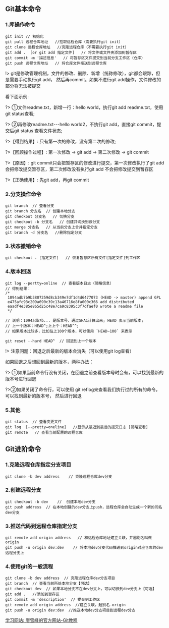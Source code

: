 ## Git基本命令

### 1.库操作命令

```	git
git init // 初始化
git pull 远程仓库地址   //拉取远程仓库（需要执行git init）
git clone 远程仓库地址   //克隆远程仓库（不需要执行git init）
git add .  [or git add 指定文件]   // 将文件或文件夹添加到暂存区
git commit -m '描述信息'   // 将暂存区文件提交到当前分支工作区（仓库）
git push 远程仓库地址   // 将仓库文件推送到远程仓库

```

!> git是修改管理机制，文件的修改、删除、新增（统称修改），git都会跟踪，但是需要手动执行git add，
	然后再commit。如果不进行git add操作，文件修改的部分将无法被提交

看下面示例:

?> ①文件readme.txt，新增一行：hello world，执行git add readme.txt，使用git status查看;

?> ②再修改readme.txt---hello world2，不执行git add，直接git commit，提交后git status 查看文件状态;

?>【得到结果】: 只有第一次的修改，没有第二次的修改;
	
?>【回顾操作过程】: 第一次修改 -> git add -> 第二次修改 -> git commit
	
?>【原因】: git commit只会把暂存区的修改进行提交，第一次修改执行了git add会把修改提交暂存区，第二次修改没有执行git add 不会把修改提交到暂存区

?>【正确使用】: 先git add，再git commit



### 2.分支操作命令

```	git
git branch  // 查看分支
git branch 分支名  // 创建本地分支
git checkout 分支名   // 切换分支
git checkout -b 分支名   // 创建并切换到该分支
git merge 分支名   // 从当前分支上合并指定分支
git branch -d 分支名   //删除指定分支
```



### 3.状态撤销命令

```git
git checkout . [指定文件]   // 恢复暂存区所有文件[指定文件]到工作区
```



### 4.版本回退

```git
git log --pertty=online  // 查看版本日志（简略信息）
// 得到结果：
/* 
 1094adb7b9b3807259d8cb349e7df1d4d6477073 (HEAD -> master) append GPL
 e475afc93c209a690c39c13a46716e8fa000c366 add distributed
 eaadf4e385e865d25c48e7ca9c8395c3f7dfaef0 wrote a readme file 
 */

// 说明：1094adb7b... 是版本号，通过SHA1计算出来; HEAD 表示当前版本;
// 上一个版本：HEAD^;上上个：HEAD^^;
// 如果版本比较多，比如往上100个版本，可以使用 `HEAD~100` 来表示

git reset --hard HEAD^  // 回退到上一个版本

```
!> 注意问题：回退之后最新的版本会消失（可以使用git log查看）

如果回退之后想回到最新的版本，两种办法：

?> ①如果当前命令行没有关闭，在回退之前查看版本号时会有，可以找到最新的版本号进行回退

?>②如果关闭了命令行，可以使用 git reflog来查看我们执行过的所有的命令，可以找到最新的版本号，
然后进行回退



### 5.其他

```git
git status  // 查看变更文件
git log  [--pretty=oneline]   //显示从最近到最远的提交日志 [简略查看]
git remote   // 查看当前配置的远程仓库
```



## Git进阶命令



### 1.克隆远程仓库指定分支项目

```git
git clone -b dev address    // 克隆远程仓库dev分支
```



### 2.创建远程分支

```git
git checkout -b dev    //  创建本地dev分支
git push address  // 在本地创建的dev分支上push，远程仓库会自动生成一个新的同名dev分支
```



### 3.推送代码到远程仓库指定分支

```git
git remote add origin address   // 和远程仓库地址建立关联，并器别名叫做origin
git push -u origin dev:dev    // 将本地dev分支代码推送到origin对应仓库的dev远程分支上
```



### 4.使用git的一般流程

```git
git clone -b dev address  // 克隆远程仓库dev分支项目
git branch  // 查看当前所处本地分支【可选】
git checkout dev  // 如果本地分支不在dev分支上，可以切换到dev分支上【可选】
git add .   //添加到暂存区
git commit -m 'description'  // 提交到工作区
git remote add origin address  //建立关联，起别名-origin
git push -u origin dev:dev  //推送本地dev分支项目到远程dev分支

```

[学习网站: 廖雪峰的官方网站-Git教程](https://www.liaoxuefeng.com/wiki/896043488029600 ':target=_blank')
